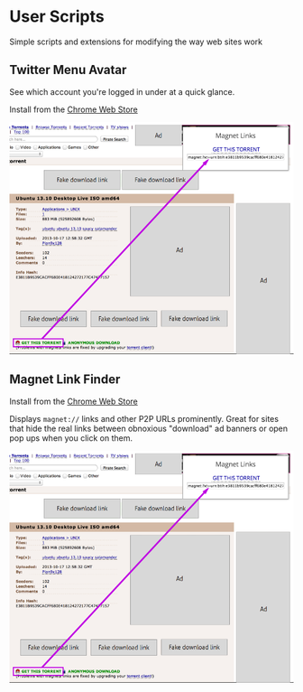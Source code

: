 # User Scripts

Simple scripts and extensions for modifying the way web sites work

## Twitter Menu Avatar

See which account you're logged in under at a quick glance.

Install from the [Chrome Web Store](https://chrome.google.com/webstore/detail/twitter-menu-avatar/kjfgnlaebgjcpmmccahmkddkmhepgcoi)

![twitter-avatar/screenshots/twitter-avatar.png](magnet-links/screenshots/magnet-links.png)

## Magnet Link Finder

Install from the [Chrome Web Store](https://chrome.google.com/webstore/detail/magnet-link-finder/abpldoibicdphclboplcndcialclbpib)

Displays `magnet://` links and other P2P URLs prominently. Great for sites that hide the real links between obnoxious "download" ad banners or open pop ups when you click on them.

![magnet-links/screenshots/magnet-links-preview.png](magnet-links/screenshots/magnet-links.png)
